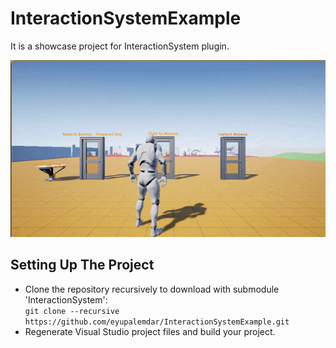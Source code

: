 # InteractionSystemExample
It is a showcase project for InteractionSystem plugin.

![Image](https://github.com/eyupalemdar/InteractionSystem/blob/main/Resources/interaction-system.gif)

## Setting Up The Project
- Clone the repository recursively to download with submodule 'InteractionSystem':  
  `git clone --recursive https://github.com/eyupalemdar/InteractionSystemExample.git`
- Regenerate Visual Studio project files and build your project.
